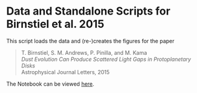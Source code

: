 # Data and Standalone Scripts for Birnstiel et al. 2015
This script loads the data and (re-)creates the figures for the paper

> T. Birnstiel, S. M. Andrews, P. Pinilla, and M. Kama  
> *Dust Evolution Can Produce Scattered Light Gaps in Protoplanetary Disks*  
> Astrophysical Journal Letters, 2015

The Notebook can be viewed [here](https://htmlpreview.github.io/?https://github.com/birnstiel/Birnstiel2015_standalone_scripts/blob/master/make_figures.html).
